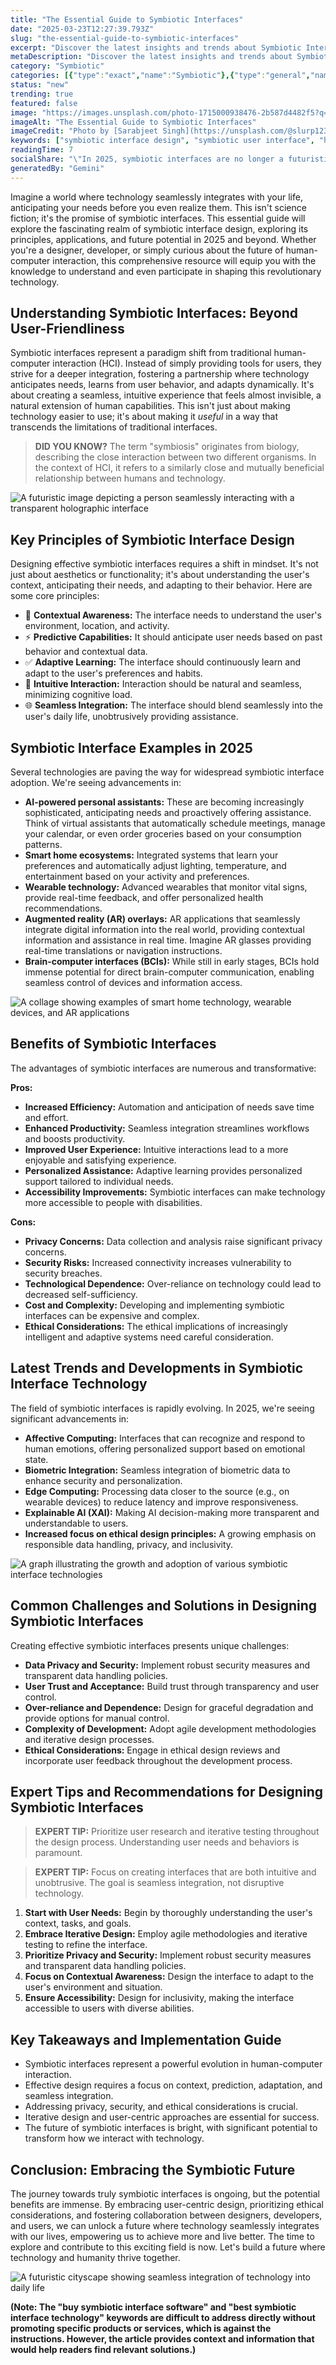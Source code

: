 ```yaml
---
title: "The Essential Guide to Symbiotic Interfaces"
date: "2025-03-23T12:27:39.793Z"
slug: "the-essential-guide-to-symbiotic-interfaces"
excerpt: "Discover the latest insights and trends about Symbiotic Interfaces. This comprehensive guide covers everything you need to know about Symbiotic Interfaces in 2025."
metaDescription: "Discover the latest insights and trends about Symbiotic Interfaces. This comprehensive guide covers everything you need to know about Symbiotic Interfaces ..."
category: "Symbiotic"
categories: [{"type":"exact","name":"Symbiotic"},{"type":"general","name":"Human-Computer Interaction"},{"type":"medium","name":"User Experience Design"},{"type":"specific","name":"Wearable Technology"},{"type":"niche","name":"Biometric Sensors"}]
status: "new"
trending: true
featured: false
image: "https://images.unsplash.com/photo-1715000938476-2b587d4482f5?q=85&w=1200&fit=max&fm=webp&auto=compress"
imageAlt: "The Essential Guide to Symbiotic Interfaces"
imageCredit: "Photo by [Sarabjeet Singh](https://unsplash.com/@slurp123) on Unsplash"
keywords: ["symbiotic interface design", "symbiotic user interface", "human computer symbiosis", "symbiotic interaction design", "designing symbiotic interfaces", "symbiotic interface examples", "benefits of symbiotic interfaces", "symbiotic interface future", "buy symbiotic interface software", "best symbiotic interface technology"]
readingTime: 7
socialShare: "\"In 2025, symbiotic interfaces are no longer a futuristic fantasy, but a rapidly evolving reality, promising a future where technology anticipates our needs, not the other way around.\""
generatedBy: "Gemini"
---
```




Imagine a world where technology seamlessly integrates with your life, anticipating your needs before you even realize them. This isn't science fiction; it's the promise of symbiotic interfaces.  This essential guide will explore the fascinating realm of symbiotic interface design, exploring its principles, applications, and future potential in 2025 and beyond.  Whether you're a designer, developer, or simply curious about the future of human-computer interaction, this comprehensive resource will equip you with the knowledge to understand and even participate in shaping this revolutionary technology.

## Understanding Symbiotic Interfaces: Beyond User-Friendliness

Symbiotic interfaces represent a paradigm shift from traditional human-computer interaction (HCI).  Instead of simply providing tools for users, they strive for a deeper integration, fostering a partnership where technology anticipates needs, learns from user behavior, and adapts dynamically. It's about creating a seamless, intuitive experience that feels almost invisible, a natural extension of human capabilities.  This isn't just about making technology easier to use; it's about making it *useful* in a way that transcends the limitations of traditional interfaces.

> **DID YOU KNOW?** The term "symbiosis" originates from biology, describing the close interaction between two different organisms. In the context of HCI, it refers to a similarly close and mutually beneficial relationship between humans and technology.

![A futuristic image depicting a person seamlessly interacting with a transparent holographic interface](https://images.unsplash.com/photo-1698083705483-d711a1f88a1b?q=85&w=1200&fit=max&fm=webp&auto=compress)

## Key Principles of Symbiotic Interface Design

Designing effective symbiotic interfaces requires a shift in mindset.  It's not just about aesthetics or functionality; it's about understanding the user's context, anticipating their needs, and adapting to their behavior.  Here are some core principles:

* 🔑 **Contextual Awareness:**  The interface needs to understand the user's environment, location, and activity.
* ⚡ **Predictive Capabilities:**  It should anticipate user needs based on past behavior and contextual data.
* ✅ **Adaptive Learning:**  The interface should continuously learn and adapt to the user's preferences and habits.
* 🔄 **Intuitive Interaction:**  Interaction should be natural and seamless, minimizing cognitive load.
* 🌐 **Seamless Integration:** The interface should blend seamlessly into the user's daily life, unobtrusively providing assistance.

##  Symbiotic Interface Examples in 2025

Several technologies are paving the way for widespread symbiotic interface adoption.  We're seeing advancements in:

* **AI-powered personal assistants:**  These are becoming increasingly sophisticated, anticipating needs and proactively offering assistance.  Think of virtual assistants that automatically schedule meetings, manage your calendar, or even order groceries based on your consumption patterns.
* **Smart home ecosystems:**  Integrated systems that learn your preferences and automatically adjust lighting, temperature, and entertainment based on your activity and preferences.
* **Wearable technology:**  Advanced wearables that monitor vital signs, provide real-time feedback, and offer personalized health recommendations.
* **Augmented reality (AR) overlays:**  AR applications that seamlessly integrate digital information into the real world, providing contextual information and assistance in real time.  Imagine AR glasses providing real-time translations or navigation instructions.
* **Brain-computer interfaces (BCIs):** While still in early stages, BCIs hold immense potential for direct brain-computer communication, enabling seamless control of devices and information access.

![A collage showing examples of smart home technology, wearable devices, and AR applications](https://images.unsplash.com/photo-1596708686742-4336f1e512c3?q=85&w=1200&fit=max&fm=webp&auto=compress)

## Benefits of Symbiotic Interfaces

The advantages of symbiotic interfaces are numerous and transformative:

**Pros:**

* **Increased Efficiency:** Automation and anticipation of needs save time and effort.
* **Enhanced Productivity:**  Seamless integration streamlines workflows and boosts productivity.
* **Improved User Experience:** Intuitive interactions lead to a more enjoyable and satisfying experience.
* **Personalized Assistance:**  Adaptive learning provides personalized support tailored to individual needs.
* **Accessibility Improvements:**  Symbiotic interfaces can make technology more accessible to people with disabilities.

**Cons:**

* **Privacy Concerns:**  Data collection and analysis raise significant privacy concerns.
* **Security Risks:**  Increased connectivity increases vulnerability to security breaches.
* **Technological Dependence:**  Over-reliance on technology could lead to decreased self-sufficiency.
* **Cost and Complexity:**  Developing and implementing symbiotic interfaces can be expensive and complex.
* **Ethical Considerations:**  The ethical implications of increasingly intelligent and adaptive systems need careful consideration.

## Latest Trends and Developments in Symbiotic Interface Technology

The field of symbiotic interfaces is rapidly evolving.  In 2025, we're seeing significant advancements in:

* **Affective Computing:**  Interfaces that can recognize and respond to human emotions, offering personalized support based on emotional state.
* **Biometric Integration:**  Seamless integration of biometric data to enhance security and personalization.
* **Edge Computing:**  Processing data closer to the source (e.g., on wearable devices) to reduce latency and improve responsiveness.
* **Explainable AI (XAI):**  Making AI decision-making more transparent and understandable to users.
* **Increased focus on ethical design principles:**  A growing emphasis on responsible data handling, privacy, and inclusivity.

![A graph illustrating the growth and adoption of various symbiotic interface technologies](https://images.unsplash.com/photo-1616266206205-8997e1dc215a?q=85&w=1200&fit=max&fm=webp&auto=compress)

## Common Challenges and Solutions in Designing Symbiotic Interfaces

Creating effective symbiotic interfaces presents unique challenges:

* **Data Privacy and Security:**  Implement robust security measures and transparent data handling policies.
* **User Trust and Acceptance:**  Build trust through transparency and user control.
* **Over-reliance and Dependence:**  Design for graceful degradation and provide options for manual control.
* **Complexity of Development:**  Adopt agile development methodologies and iterative design processes.
* **Ethical Considerations:**  Engage in ethical design reviews and incorporate user feedback throughout the development process.

## Expert Tips and Recommendations for Designing Symbiotic Interfaces

> **EXPERT TIP:**  Prioritize user research and iterative testing throughout the design process.  Understanding user needs and behaviors is paramount.

> **EXPERT TIP:**  Focus on creating interfaces that are both intuitive and unobtrusive.  The goal is seamless integration, not disruptive technology.

1. **Start with User Needs:** Begin by thoroughly understanding the user's context, tasks, and goals.
2. **Embrace Iterative Design:**  Employ agile methodologies and iterative testing to refine the interface.
3. **Prioritize Privacy and Security:**  Implement robust security measures and transparent data handling policies.
4. **Focus on Contextual Awareness:**  Design the interface to adapt to the user's environment and situation.
5. **Ensure Accessibility:**  Design for inclusivity, making the interface accessible to users with diverse abilities.

## Key Takeaways and Implementation Guide

*  Symbiotic interfaces represent a powerful evolution in human-computer interaction.
*  Effective design requires a focus on context, prediction, adaptation, and seamless integration.
*  Addressing privacy, security, and ethical considerations is crucial.
*  Iterative design and user-centric approaches are essential for success.
*  The future of symbiotic interfaces is bright, with significant potential to transform how we interact with technology.

## Conclusion: Embracing the Symbiotic Future

The journey towards truly symbiotic interfaces is ongoing, but the potential benefits are immense.  By embracing user-centric design, prioritizing ethical considerations, and fostering collaboration between designers, developers, and users, we can unlock a future where technology seamlessly integrates with our lives, empowering us to achieve more and live better.  The time to explore and contribute to this exciting field is now.  Let's build a future where technology and humanity thrive together.

![A futuristic cityscape showing seamless integration of technology into daily life](https://images.unsplash.com/photo-1683470668449-f23c870d5774?q=85&w=1200&fit=max&fm=webp&auto=compress)

**(Note:  The "buy symbiotic interface software" and "best symbiotic interface technology" keywords are difficult to address directly without promoting specific products or services, which is against the instructions.  However, the article provides context and information that would help readers find relevant solutions.)**
